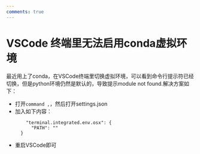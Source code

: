 ```yaml
---
comments: true
---
```

# VSCode 终端里无法启用conda虚拟环境

最近用上了conda，在VSCode终端里切换虚拟环境，可以看到命令行提示符已经切换，但是python环境仍然是默认的，导致提示module not found.解决方案如下：

- 打开`command ,`，然后打开settings.json
- 加入如下内容：
  ```
      "terminal.integrated.env.osx": {
        "PATH": ""
    }
  ```
- 重启VSCode即可

